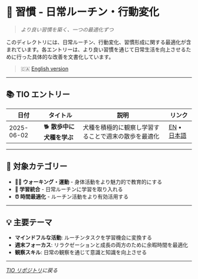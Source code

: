 # 🌱 習慣 - 日常ルーチン・行動変化

> *より良い習慣を築く、一つの最適化ずつ*

このディレクトリには、日常ルーチン、行動変化、習慣形成に関する最適化が含まれています。各エントリーは、より良い習慣を通じて日常生活を向上させるために行った具体的な改善を文書化しています。

> 🇨🇦 [English version](./README.md)

---

## 📚 TIO エントリー

| 日付 | タイトル | 説明 | リンク |
|------|----------|------|-------|
| 2025-06-02 | 🐕 **散歩中に犬種を学ぶ** | 犬種を積極的に観察し学習することで週末の散歩を最適化 | [EN](./2025-06-02-learning-dog-breeds-while-walking.md) • [日本語](./2025-06-02-learning-dog-breeds-while-walking.ja.md) |

---

## 🎯 対象カテゴリー

- **🚶‍♂️ ウォーキング・運動** - 身体活動をより魅力的で教育的にする
- **🧠 学習統合** - 日常ルーチンに学習を取り入れる
- **⏰ 時間最適化** - ルーチン活動をより有効活用する

---

## 💡 主要テーマ

- **マインドフルな活動**: ルーチンタスクを学習機会に変換する
- **週末フォーカス**: リラクゼーションと成長の両方のために余暇時間を最適化
- **観察スキル**: 日常の観察を通じて意識と知識を向上させる

---

*[TIO リポジトリ](../README.ja.md)に戻る*
